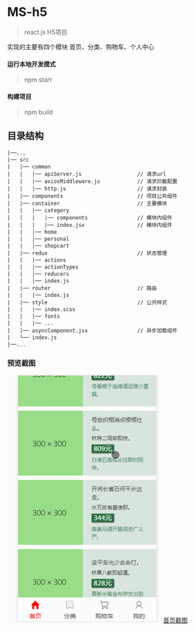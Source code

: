 # MS-h5
> react.js H5项目

实现的主要有四个模块
首页、分类、购物车、个人中心

#### 运行本地开发模式
> npm start

#### 构建项目
> npm build

## 目录结构

    |──...                 
    |── src
    |   |── common
    |   |   |── apiServer.js                  // 请求url
    |   |   |── axiosMiddleware.js            // 请求拦截配置
    |   |   |── http.js                       // 请求封装
    |   |── components                        // 项目公共组件 
    |   |── container                         // 主要模块
    |   |   |── category
    |   |   |   |── components                // 模块内组件
    |   |   |   |── index.jsx                 // 模块内组件
    |   |   |── home
    |   |   |── personal
    |   |   |── shopcart
    |   |── redux                             // 状态管理          
    |   |   |── actions
    |   |   |── actionTypes
    |   |   |── reducers
    |   |   |── index.js
    |   |── router                            // 路由
    |   |   |── index.js
    |   |── style                             // 公共样式
    |   |   |── index.scss
    |   |   |── fonts
    |   |   |── ...
    |   |── asyncComponent.jsx                // 异步加载组件
    |   └── index.js
    |──...



### 预览截图

![截图](https://github.com/xiaotiantian2018/h5_mobile/blob/master/preview.gif)
[首页截图](https://github.com/xiaotiantian2018/h5_mobile/blob/master/preview_index.jpg)

